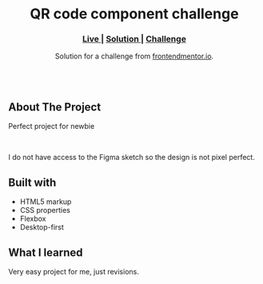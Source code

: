 <h1 align="center">QR code component challenge</h1>

<div align="center">
  <h3>
    <a href="https://shoguntotodev.github.io/qrcodecomponent-frontend-mentor.github.io/" color="white">
      Live
    </a>
    <span> | </span>
    <a href="">
      Solution
    </a>
   <span> | </span>
    <a href="https://www.frontendmentor.io/challenges/qr-code-component-iux_sIO_H">
      Challenge
    </a>
  </h3>
</div>
<div align="center">
   Solution for a challenge from  <a href="https://www.frontendmentor.io/" target="_blank">frontendmentor.io</a>.
</div>
<br>
<br>
<br>

## About The Project

<p>Perfect project for newbie </p>
<br> <p>I do not have access to the Figma sketch so the design is not pixel perfect.</p>

## Built with 

- HTML5 markup
- CSS properties
- Flexbox
- Desktop-first

## What I learned
Very easy project for me, just revisions.